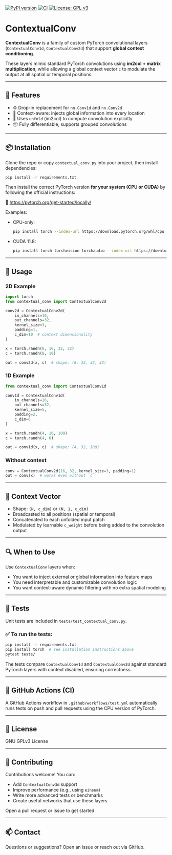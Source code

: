 [![PyPI version](https://img.shields.io/pypi/v/contextual-conv)](https://pypi.org/project/contextual-conv/)
[![CI](https://github.com/abbassix/ContextualConv/actions/workflows/test.yml/badge.svg?branch=main)](https://github.com/abbassix/ContextualConv/actions/workflows/test.yml)
[![License: GPL v3](https://img.shields.io/badge/License-GPLv3-blue.svg)](https://www.gnu.org/licenses/gpl-3.0)

# ContextualConv

**ContextualConv** is a family of custom PyTorch convolutional layers (`ContextualConv1d`, `ContextualConv2d`) that support **global context conditioning**.

These layers mimic standard PyTorch convolutions using **im2col + matrix multiplication**, while allowing a global context vector `c` to modulate the output at all spatial or temporal positions.

---

## 🔧 Features

- ⚙️ Drop-in replacement for `nn.Conv1d` and `nn.Conv2d`
- 🧠 Context-aware: injects global information into every location
- 🧱 Uses `unfold` (im2col) to compute convolution explicitly
- 📦 Fully differentiable, supports grouped convolutions

---

## 📦 Installation

Clone the repo or copy `contextual_conv.py` into your project, then install dependencies:

```bash
pip install -r requirements.txt
```

Then install the correct PyTorch version **for your system (CPU or CUDA)** by following the official instructions:

🔗 https://pytorch.org/get-started/locally/

Examples:

- CPU-only:
  ```bash
  pip install torch --index-url https://download.pytorch.org/whl/cpu
  ```

- CUDA 11.8:
  ```bash
  pip install torch torchvision torchaudio --index-url https://download.pytorch.org/whl/cu118
  ```

---

## 🚀 Usage

### 2D Example

```python
import torch
from contextual_conv import ContextualConv2d

conv2d = ContextualConv2d(
    in_channels=16,
    out_channels=32,
    kernel_size=3,
    padding=1,
    c_dim=10  # context dimensionality
)

x = torch.randn(8, 16, 32, 32)
c = torch.randn(8, 10)

out = conv2d(x, c)  # shape: (8, 32, 32, 32)
```

### 1D Example

```python
from contextual_conv import ContextualConv1d

conv1d = ContextualConv1d(
    in_channels=16,
    out_channels=32,
    kernel_size=5,
    padding=2,
    c_dim=6
)

x = torch.randn(4, 16, 100)
c = torch.randn(4, 6)

out = conv1d(x, c)  # shape: (4, 32, 100)
```

### Without context

```python
conv = ContextualConv2d(16, 32, kernel_size=3, padding=1)
out = conv(x)  # works even without `c`
```

---

## 📐 Context Vector

- Shape: `(N, c_dim)` or `(N, 1, c_dim)`
- Broadcasted to all positions (spatial or temporal)
- Concatenated to each unfolded input patch
- Modulated by learnable `c_weight` before being added to the convolution output

---

## 🔍 When to Use

Use `ContextualConv` layers when:

- You want to inject external or global information into feature maps
- You need interpretable and customizable convolution logic
- You want context-aware dynamic filtering with no extra spatial modeling

---

## 🧪 Tests

Unit tests are included in `tests/test_contextual_conv.py`.

### ✅ To run the tests:

```bash
pip install -r requirements.txt
pip install torch  # see installation instructions above
pytest tests/
```

The tests compare `ContextualConv1d` and `ContextualConv2d` against standard PyTorch layers with context disabled, ensuring correctness.

---

## 🤖 GitHub Actions (CI)

A GitHub Actions workflow in `.github/workflows/test.yml` automatically runs tests on push and pull requests using the CPU version of PyTorch.

---

## 📄 License

GNU GPLv3 License

---

## 🤝 Contributing

Contributions welcome! You can:

- Add `ContextualConv3d` support
- Improve performance (e.g., using `einsum`)
- Write more advanced tests or benchmarks
- Create useful networks that use these layers

Open a pull request or issue to get started.

---

## 📫 Contact

Questions or suggestions? Open an issue or reach out via GitHub.

